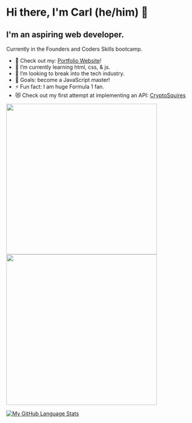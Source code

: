 
# Hi there, I'm Carl (he/him) 👋 

## I'm an aspiring web developer.

Currently in the Founders and Coders Skills bootcamp.

- 🔭 Check out my: [Portfolio Website][portfolio]!
- 🌱 I’m currently learning html, css, & js.
- 👯 I’m looking to break into the tech industry.
- 🥅 Goals: become a JavaScript master!
- ⚡ Fun fact: I am  huge Formula 1 fan.
- 😻 Check out my first attempt at implementing an API: [CryptoSquires]

<p>
  <img src = "https://github-readme-stats.vercel.app/api?username=carlthedev&show_icons=true&theme=dark&hide_border=true" width = 400>
  <img src = "https://github-readme-streak-stats.herokuapp.com?user=carlthedev&theme=dark&hide_border=true" width = 400>
</p>

[![My GitHub Language Stats](https://github-readme-stats.vercel.app/api/top-langs/?username=carlthedev&langs_count=5&theme=dark&hide_border=true )]()

[portfolio]: https://carlthedev.github.io/Portfolio-v2/
[CryptoSquires]: https://cryptosquires.netlify.app/
[linkedin]: https://linkedin.com/in/codeSTACKr

